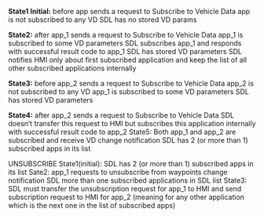 **State1 Initial:** before app sends a request to Subscribe to Vehicle Data
app is not subscribed to any VD
SDL has no stored VD params	

**State2:** after app_1 sends a request to Subscribe to Vehicle Data
app_1 is subscribed to some VD parameters
SDL subscribes app_1 and responds with successful result code to app_1
SDL has stored VD parameters
SDL notifies HMI only about first subscribed application and keep the list of all other subscribed applications internally

**State3:** before app_2 sends a request to Subscribe to Vehicle Data
app_2 is not subscribed to any VD
app_1 is subscribed to some VD parameters
SDL has stored VD parameters

**State4:** after app_2 sends a request  to Subscribe to Vehicle Data
SDL doesn’t transfer this request to HMI but subscribes this application internally with successful result code to app_2
State5: Both app_1 and app_2 are subscribed and receive VD change notification
SDL has 2 (or more than 1) subscribed apps in its list

UNSUBSCRIBE
State1(initial): SDL has 2 (or more than 1) subscribed apps in its list
Sate2: app_1 requests to unsubscribe from waypoints change notification 
SDL more than one subscribed applications in SDL list
State3: SDL must transfer the unsubscription request for app_1 to HMI 
and send subscription request to HMI for app_2 (meaning for any other application which is the next one in the list of subscribed apps)

